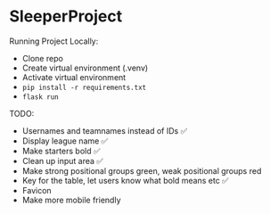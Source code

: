 # SleeperProject

Running Project Locally:
- Clone repo
- Create virtual environment (.venv)
- Activate virtual environment
- `pip install -r requirements.txt`
- `flask run`

TODO:
- Usernames and teamnames instead of IDs ✅
- Display league name ✅
- Make starters bold ✅
- Clean up input area ✅
- Make strong positional groups green, weak positional groups red
- Key for the table, let users know what bold means etc ✅
- Favicon
- Make more mobile friendly
